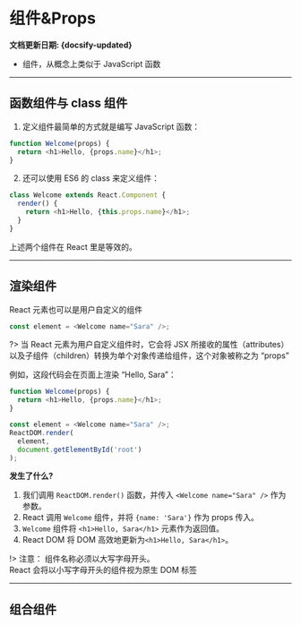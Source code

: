 # 组件&Props<!-- {docsify-ignore} -->

**文档更新日期: {docsify-updated}**

- 组件，从概念上类似于 JavaScript 函数

---

## 函数组件与 class 组件

1. 定义组件最简单的方式就是编写 JavaScript 函数：

```js
function Welcome(props) {
  return <h1>Hello, {props.name}</h1>;
}
```

2. 还可以使用 ES6 的 class 来定义组件：

```js
class Welcome extends React.Component {
  render() {
    return <h1>Hello, {this.props.name}</h1>;
  }
}
```

上述两个组件在 React 里是等效的。

---

## 渲染组件

React 元素也可以是用户自定义的组件

```js
const element = <Welcome name="Sara" />;
```

?> 当 React 元素为用户自定义组件时，它会将 JSX 所接收的属性（attributes）以及子组件（children）转换为单个对象传递给组件，这个对象被称之为 “props”

例如，这段代码会在页面上渲染 “Hello, Sara”：

```js
function Welcome(props) {
  return <h1>Hello, {props.name}</h1>;
}

const element = <Welcome name="Sara" />;
ReactDOM.render(
  element,
  document.getElementById('root')
);
```

**发生了什么?**

1. 我们调用 `ReactDOM.render()` 函数，并传入 `<Welcome name="Sara" />` 作为参数。
2. React 调用 `Welcome` 组件，并将 `{name: 'Sara'}` 作为 props 传入。
3. `Welcome` 组件将 `<h1>Hello, Sara</h1>` 元素作为返回值。
4. React DOM 将 DOM 高效地更新为`<h1>Hello, Sara</h1>`。

!> 注意： 组件名称必须以大写字母开头。<br> React 会将以小写字母开头的组件视为原生 DOM 标签

---

## 组合组件
